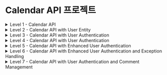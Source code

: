# Calendar API 프로젝트

<details>
<summary>Level 1 - Calendar API</summary>

## 프로젝트 소개
이 프로젝트는 일정 관리를 위한 기본적인 CRUD(Create, Read, Update, Delete) 기능을 제공하는 REST API입니다.

## 기술 스택
- Java 17
- Spring Boot 3.4.0
- Spring Data JPA
- H2 Database
- Lombok
- Gradle

## ERD (Entity Relationship Diagram)

```mermaid
erDiagram
CALENDAR {
Long id PK "자동 생성되는 기본키"
String name "일정 담당자 이름"
String title "일정 제목"
String details "일정 상세 내용"
LocalDateTime createdDate "생성 일시"
LocalDateTime lastModifiedDate "수정 일시"
}  
```

## API 엔드포인트

### 1. 일정 생성
- **POST** `/calendar`
- Request Body:
  ```json
  {
      "name": "일정 이름",
      "title": "일정 제목",
      "details": "일정 상세내용"
  }


### 2. 일정 조회
- 단일 조회: **GET** `/calendar/{id}`
- 전체 조회: **GET** `/calendar/all`

### 3. 일정 수정
- **PATCH** `/calendar/{id}`
- Request Body:
  ```json
  {
      "name": "수정된 이름",
      "title": "수정된 제목",
      "details": "수정된 상세내용"
  }
  ```

### 4. 일정 삭제
- **DELETE** `/calendar/{id}`

## 주요 기능
- 일정 데이터의 생성 시간(`createdDate`)과 수정 시간(`lastModifiedDate`) 자동 기록
- JPA Auditing을 통한 시간 정보 자동 관리
- DTO 패턴을 통한 데이터 전송 계층 분리

## 데이터베이스 설정
H2 인메모리 데이터베이스를 사용하며, 다음 설정으로 접근 가능합니다:
- URL: `jdbc:h2:mem:testdb`
- Username: `sa`
- Password: (빈 값)
- H2 콘솔: `http://localhost:8080/h2-console`

## 빌드 및 실행 방법

bash
프로젝트 빌드
./gradlew build
애플리케이션 실행
./gradlew bootRun

## 참고사항
- 애플리케이션 실행 시 자동으로 테이블이 생성됩니다
- 인메모리 데이터베이스를 사용하므로 애플리케이션 재시작 시 데이터가 초기화됩니다

</details>

<details>
<summary>Level 2 - Calendar API with User Entity</summary>

## 프로젝트 소개
이 프로젝트는 Level 1의 기능을 확장하여 사용자(User) 엔티티를 추가하고, 사용자와 일정 간의 관계를 구현한 REST API입니다.

## 기술 스택
- Java 17
- Spring Boot 3.4.0
- Spring Data JPA
- H2 Database
- Lombok
- Gradle
- Jakarta Validation

## ERD (Entity Relationship Diagram)

```mermaid
erDiagram
USER {
Long id PK "자동 생성되는 기본키"
String name "사용자 이름"
String email "이메일 주소"
LocalDateTime createDate "생성 일시"
} 
CALENDAR {
Long id PK "자동 생성되는 기본키"
Long user_id FK "사용자 ID"
String title "일정 제목"
String details "일정 상세 내용"
LocalDateTime createdDate "생성 일시"
LocalDateTime lastModifiedDate "수정 일시"
}
USER ||--o{ CALENDAR : "has"
```

## API 엔드포인트

### 1. 사용자 관리
- **POST** `/user`
  - 사용자 생성
  ```json
  {
      "name": "사용자 이름",
      "email": "user@example.com"
  }
  ```
- **GET** `/user/{name}`
  - 사용자 ID 조회

### 2. 일정 관리
- **POST** `/calendar/user/{id}`
  - 특정 사용자의 일정 생성
  ```json
  {
      "title": "일정 제목",
      "details": "일정 상세내용"
  }
  ```
- **GET** `/calendar/user/{id}`
  - 특정 사용자의 모든 일정 조회
- **GET** `/calendar/all`
  - 전체 일정 조회
- **PATCH** `/calendar`
  - 일정 수정
  ```json
  {
      "requestCalendarDto": {
          "title": "수정할 일정 제목",
          "details": "현재 상세내용"
      },
      "newDetails": "변경할 상세내용"
  }
  ```
- **DELETE** `/calendar/{id}`
  - 일정 삭제

## 주요 기능
- 이메일 유효성 검사 (`@Email` 어노테이션 사용)
- JPA를 활용한 사용자-일정 간 일대다 관계 구현
- 일정 데이터의 생성 시간과 수정 시간 자동 기록
- DTO 패턴을 통한 계층 분리

## 데이터베이스 설정
H2 인메모리 데이터베이스를 사용하며, 다음 설정으로 접근 가능합니다:
- URL: `jdbc:h2:mem:testdb`
- Username: `sa`
- Password: (빈 값)
- H2 콘솔: `http://localhost:8080/h2-console`

## 참고사항
- 애플리케이션 실행 시 자동으로 테이블이 생성됩니다
- 인메모리 데이터베이스를 사용하므로 애플리케이션 재시작 시 데이터가 초기화됩니다
- Level 1과 달리 사용자 엔티티가 추가되어 일정 관리에 사용자 개념이 도입되었습니다

</details>



<details>
<summary>Level 3 - Calendar API with User Authentication</summary>

## 프로젝트 소개
이 프로젝트는 Level 2의 기능을 확장하여 사용자 인증 기능을 추가한 REST API입니다. 사용자는 패스워드를 통해 인증을 받아야 일정을 관리할 수 있습니다.

## 기술 스택
- Java 17
- Spring Boot 3.4.0
- Spring Data JPA
- H2 Database
- Lombok
- Gradle
- Jakarta Validation

## ERD (Entity Relationship Diagram)

```mermaid
erDiagram
USER {
Long id PK "자동 생성되는 기본키"
String name "사용자 이름"
String email "이메일 주소"
String password "사용자 비밀번호"
LocalDateTime createDate "생성 일시"
}
CALENDAR {
Long id PK "자동 생성되는 기본키"
Long user_id FK "사용자 ID"
String title "일정 제목"
String details "일정 상세 내용"
LocalDateTime createdDate "생성 일시"
LocalDateTime lastModifiedDate "수정 일시"
}
USER ||--o{ CALENDAR : "has"
```

## API 엔드포인트

### 1. 사용자 관리
- **POST** `/user`
  - 사용자 생성
  ```json
  {
      "name": "사용자 이름",
      "email": "user@example.com",
      "password": "사용자비밀번호"
  }
  ```
- **GET** `/user/{name}/{password}`
  - 사용자 인증 및 ID 조회

### 2. 일정 관리
- **POST** `/calendar/user/{id}`
  - 특정 사용자의 일정 생성
  ```json
  {
      "title": "일정 제목",
      "details": "일정 상세내용"
  }
  ```
- **GET** `/calendar/user/{id}`
  - 특정 사용자의 모든 일정 조회
- **GET** `/calendar/all`
  - 전체 일정 조회
- **PATCH** `/calendar`
  - 일정 수정
  ```json
  {
      "requestCalendarDto": {
          "title": "수정할 일정 제목",
          "details": "현재 상세내용"
      },
      "newDetails": "변경할 상세내용"
  }
  ```
- **DELETE** `/calendar/{id}`
  - 일정 삭제

## 주요 기능
- 사용자 패스워드 인증
- 이메일 유효성 검사 (`@Email` 어노테이션 사용)
- JPA를 활용한 사용자-일정 간 일대다 관계 구현
- 일정 데이터의 생성 시간과 수정 시간 자동 기록
- DTO 패턴을 통한 계층 분리

## 데이터베이스 설정
H2 인메모리 데이터베이스를 사용하며, 다음 설정으로 접근 가능합니다:
- URL: `jdbc:h2:mem:testdb`
- Username: `sa`
- Password: (빈 값)
- H2 콘솔: `http://localhost:8080/h2-console`

## 참고사항
- 애플리케이션 실행 시 자동으로 테이블이 생성됩니다
- 인메모리 데이터베이스를 사용하므로 애플리케이션 재시작 시 데이터가 초기화됩니다
- Level 2와 달리 사용자 인증 기능이 추가되어 보안이 강화되었습니다

</details>

<details>
<summary>Level 4 - Calendar API with User Authentication</summary>

## 프로젝트 소개
이 프로젝트는 Level 3의 기능을 확장하여 사용자 인증 기능을 추가한 REST API입니다. 사용자는 패스워드를 통해 인증을 받아야 일정을 관리할 수 있습니다.

## 기술 스택
- Java 17
- Spring Boot 3.4.0
- Spring Data JPA
- H2 Database
- Lombok
- Gradle
- Jakarta Validation

## ERD (Entity Relationship Diagram)

```mermaid
erDiagram
USER {
Long id PK "자동 생성되는 기본키"
String name "사용자 이름"
String email "이메일 주소"
String password "사용자 비밀번호"
LocalDateTime createDate "생성 일시"
}
CALENDAR {
Long id PK "자동 생성되는 기본키"
Long user_id FK "사용자 ID"
String title "일정 제목"
String details "일정 상세 내용"
LocalDateTime createdDate "생성 일시"
LocalDateTime lastModifiedDate "수정 일시"
}
USER ||--o{ CALENDAR : "has"
```

### 1. 사용자 관리
- **POST** `/user`
  - 사용자 생성
  ```json
  {
      "name": "사용자 이름",
      "email": "user@example.com",
      "password": "사용자비밀번호"
  }
  ```
- **POST** `/user/login`
  - 사용자 인증 및 ID 조회
  ```json
  {
      "email": "user@example.com",
      "password": "사용자비밀번호"
  }
  ```
- **POST** `/user/logout`
  - 사용자 로그아웃

### 2. 일정 관리
- **POST** `/calendar`
  - 특정 사용자의 일정 생성
  ```json
  {
      "title": "일정 제목",
      "details": "일정 상세내용"
  }
  ```
- **GET** `/calendar`
  - 특정 사용자의 모든 일정 조회
- **GET** `/calendar/all`
  - 전체 일정 조회
- **PATCH** `/calendar`
  - 일정 수정
  ```json
  {
      "requestCalendarDto": {
          "title": "수정할 일정 제목",
          "details": "현재 상세내용"
      },
      "newDetails": "변경할 상세내용"
  }
  ```
- **DELETE** `/calendar`
  - 일정 삭제


## 주요 기능
- 사용자 패스워드 인증
- 이메일 유효성 검사 (`@Email` 어노테이션 사용)
- JPA를 활용한 사용자-일정 간 일대다 관계 구현
- 일정 데이터의 생성 시간과 수정 시간 자동 기록
- DTO 패턴을 통한 계층 분리

## 데이터베이스 설정
H2 인메모리 데이터베이스를 사용하며, 다음 설정으로 접근 가능합니다:
- URL: `jdbc:h2:mem:testdb`
- Username: `sa`
- Password: (빈 값)
- H2 콘솔: `http://localhost:8080/h2-console`

## 참고사항
- 애플리케이션 실행 시 자동으로 테이블이 생성됩니다
- 인메모리 데이터베이스를 사용하므로 애플리케이션 재시작 시 데이터가 초기화됩니다
- Level 2와 달리 사용자 인증 기능이 추가되어 보안이 강화되었습니다

</details>

<details>
<summary>Level 5 - Calendar API with Enhanced User Authentication</summary>

## 프로젝트 소개
이 프로젝트는 Level 4의 기능을 확장하여 사용자 인증 기능을 강화한 REST API입니다. 사용자는 패스워드를 통해 인증을 받아야 일정을 관리할 수 있으며, 추가적인 유효성 검사 및 예외 처리가 포함되어 있습니다.

## 기술 스택
- Java 17
- Spring Boot 3.4.0
- Spring Data JPA
- H2 Database
- Lombok
- Gradle
- Jakarta Validation

## ERD (Entity Relationship Diagram)

```mermaid
erDiagram
USER {
Long id PK "자동 생성되는 기본키"
String name "사용자 이름"
String email "이메일 주소"
String password "사용자 비밀번호"
LocalDateTime createDate "생성 일시"
}
CALENDAR {
Long id PK "자동 생성되는 기본키"
Long user_id FK "사용자 ID"
String title "일정 제목"
String details "일정 상세 내용"
LocalDateTime createdDate "생성 일시"
LocalDateTime lastModifiedDate "수정 일시"
}
USER ||--o{ CALENDAR : "has"
```


## API 엔드포인트

### 1. 사용자 관리
- **POST** `/user/signup`
  - 사용자 생성
  ```json
  {
      "name": "사용자 이름",
      "email": "user@example.com",
      "password": "사용자비밀번호"
  }
  ```
- **POST** `/user/login`
  - 사용자 인증 및 ID 조회
  ```json
  {
      "email": "user@example.com",
      "password": "사용자비밀번호"
  }
  ```
- **POST** `/user/logout`
  - 사용자 로그아웃

### 2. 일정 관리
- **POST** `/calendar`
  - 특정 사용자의 일정 생성
  ```json
  {
      "title": "일정 제목",
      "details": "일정 상세내용"
  }
  ```
- **GET** `/calendar`
  - 특정 사용자의 모든 일정 조회
- **GET** `/calendar/all`
  - 전체 일정 조회
- **PATCH** `/calendar`
  - 일정 수정
  ```json
  {
      "requestCalendarDto": {
          "title": "수정할 일정 제목",
          "details": "현재 상세내용"
      },
      "newDetails": "변경할 상세내용"
  }
  ```
- **DELETE** `/calendar`
  - 일정 삭제

## 주요 기능
- 사용자 패스워드 인증 및 유효성 검사
- 이메일 유효성 검사 (`@Email` 어노테이션 사용)
- JPA를 활용한 사용자-일정 간 일대다 관계 구현
- 일정 데이터의 생성 시간과 수정 시간 자동 기록
- DTO 패턴을 통한 계층 분리
- 예외 처리 및 사용자 피드백 개선

## 데이터베이스 설정
H2 인메모리 데이터베이스를 사용하며, 다음 설정으로 접근 가능합니다:
- URL: `jdbc:h2:mem:testdb`
- Username: `sa`
- Password: (빈 값)
- H2 콘솔: `http://localhost:8080/h2-console`

## 참고사항
- 애플리케이션 실행 시 자동으로 테이블이 생성됩니다
- 인메모리 데이터베이스를 사용하므로 애플리케이션 재시작 시 데이터가 초기화됩니다
- Level 4와 달리 사용자 인증 기능이 강화되어 보안이 더욱 강화되었습니다

</details>

<details>
<summary>Level 6 - Calendar API with Enhanced User Authentication and Exception Handling</summary>

## 프로젝트 소개
이 프로젝트는 Level 5의 기능을 확장하여 사용자 인증 기능을 더욱 강화하고, 예외 처리 및 사용자 피드백 개선을 포함한 REST API입니다. 사용자는 패스워드를 통해 인증을 받아야 일정을 관리할 수 있으며, 추가적인 유효성 검사 및 예외 처리가 포함되어 있습니다.

## 기술 스택
- Java 17
- Spring Boot 3.4.0
- Spring Data JPA
- H2 Database
- Lombok
- Gradle
- Jakarta Validation

## ERD (Entity Relationship Diagram)

```mermaid
erDiagram
USER {
Long id PK "자동 생성되는 기본키"
String name "사용자 이름"
String email "이메일 주소"
String password "사용자 비밀번호"
LocalDateTime createDate "생성 일시"
}
CALENDAR {
Long id PK "자동 생성되는 기본키"
Long user_id FK "사용자 ID"
String title "일정 제목"
String details "일정 상세 내용"
LocalDateTime createdDate "생성 일시"
LocalDateTime lastModifiedDate "수정 일시"
}
USER ||--o{ CALENDAR : "has"
```

## API 엔드포인트

### 1. 사용자 관리
- **POST** `/user/signup`
  - 사용자 생성
  ```json
  {
      "name": "사용자 이름",
      "email": "user@example.com",
      "password": "사용자비밀번호"
  }
  ```
- **POST** `/user/login`
  - 사용자 인증 및 ID 조회
  ```json
  {
      "email": "user@example.com",
      "password": "사용자비밀번호"
  }
  ```
- **POST** `/user/logout`
  - 사용자 로그아웃

### 2. 일정 관리
- **POST** `/calendar`
  - 특정 사용자의 일정 생성
  ```json
  {
      "title": "일정 제목",
      "details": "일정 상세내용"
  }
  ```
- **GET** `/calendar`
  - 특정 사용자의 모든 일정 조회
- **GET** `/calendar/all`
  - 전체 일정 조회
- **PATCH** `/calendar`
  - 일정 수정
  ```json
  {
      "requestCalendarDto": {
          "title": "수정할 일정 제목",
          "details": "현재 상세내용"
      },
      "newDetails": "변경할 상세내용"
  }
  ```
- **DELETE** `/calendar`
  - 일정 삭제

## 주요 기능
- 사용자 패스워드 인증 및 유효성 검사
- 이메일 유효성 검사 (`@Email` 어노테이션 사용)
- JPA를 활용한 사용자-일정 간 일대다 관계 구현
- 일정 데이터의 생성 시간과 수정 시간 자동 기록
- DTO 패턴을 통한 계층 분리
- 예외 처리 및 사용자 피드백 개선

## 데이터베이스 설정
H2 인메모리 데이터베이스를 사용하며, 다음 설정으로 접근 가능합니다:
- URL: `jdbc:h2:mem:testdb`
- Username: `sa`
- Password: (빈 값)
- H2 콘솔: `http://localhost:8080/h2-console`

## 참고사항
- 애플리케이션 실행 시 자동으로 테이블이 생성됩니다
- 인메모리 데이터베이스를 사용하므로 애플리케이션 재시작 시 데이터가 초기화됩니다
- Level 5와 달리 예외 처리 및 사용자 피드백 개선이 추가되었습니다

</details>

<details>
<summary>Level 7 - Calendar API with User Authentication and Comment Management</summary>

## 프로젝트 소개
이 프로젝트는 Level 6의 기능을 확장하여 사용자 인증 기능과 댓글 관리 기능을 추가한 REST API입니다. 사용자는 패스워드를 통해 인증을 받아야 일정을 관리할 수 있으며, 각 일정에 대한 댓글을 추가하고 조회할 수 있습니다.

## 기술 스택
- Java 17
- Spring Boot 3.4.0
- Spring Data JPA
- H2 Database
- Lombok
- Gradle
- Jakarta Validation

## ERD (Entity Relationship Diagram)

```erDiagram
USER {
Long id PK "자동 생성되는 기본키"
String name "사용자 이름"
String email "이메일 주소"
String password "사용자 비밀번호"
LocalDateTime createDate "생성 일시"
}
CALENDAR {
Long id PK "자동 생성되는 기본키"
Long user_id FK "사용자 ID"
String title "일정 제목"
String details "일정 상세 내용"
LocalDateTime createdDate "생성 일시"
LocalDateTime lastModifiedDate "수정 일시"
}
COMMENT {
Long id PK "자동 생성되는 기본키"
Long user_id FK "사용자 ID"
Long calendar_id FK "일정 ID"
String comment "댓글 내용"
LocalDateTime createdDate "생성 일시"
}
USER ||--o{ CALENDAR : "has"
CALENDAR ||--o{ COMMENT : "has"
USER ||--o{ COMMENT : "writes"
```

## API 엔드포인트

### 1. 사용자 관리
- **POST** `/user/signup`
  - 사용자 생성
  ```json
  {
      "name": "사용자 이름",
      "email": "user@example.com",
      "password": "사용자비밀번호"
  }
  ```
- **POST** `/user/login`
  - 사용자 인증 및 ID 조회
  ```json
  {
      "email": "user@example.com",
      "password": "사용자비밀번호"
  }
  ```
- **POST** `/user/logout`
  - 사용자 로그아웃

### 2. 일정 관리
- **POST** `/calendar`
  - 특정 사용자의 일정 생성
  ```json
  {
      "title": "일정 제목",
      "details": "일정 상세내용"
  }
  ```
- **GET** `/calendar`
  - 특정 사용자의 모든 일정 조회
- **GET** `/calendar/all`
  - 전체 일정 조회
- **PATCH** `/calendar`
  - 일정 수정
  ```json
  {
      "request_calendar_dto": {
          "title": "수정할 일정 제목",
          "details": "현재 상세내용"
      },
      "new_details": "변경할 상세내용"
  }
  ```
- **DELETE** `/calendar`
  - 일정 삭제

### 3. 댓글 관리
- **POST** `/comment`
  - 특정 일정에 댓글 추가
  ```json
  {
      "calendar_id": "일정 ID",
      "comment": "댓글 내용"
  }
  ```
- **GET** `/comment/calendar/{calendarId}`
  - 특정 일정의 모든 댓글 조회
- **PATCH** `/comment`
  - 댓글 수정
  ```json
  {
      "comment_id": "댓글 ID",
      "new_comment": "수정된 댓글 내용"
  }
  ```
- **DELETE** `/comment/{commentId}`
  - 댓글 삭제


## 주요 기능
- 사용자 패스워드 인증 및 유효성 검사
- 이메일 유효성 검사 (`@Email` 어노테이션 사용)
- JPA를 활용한 사용자-일정 간 일대다 관계 구현
- 일정 데이터의 생성 시간과 수정 시간 자동 기록
- 댓글 기능을 통한 일정에 대한 사용자 피드백 제공
- DTO 패턴을 통한 계층 분리
- 예외 처리 및 사용자 피드백 개선

## 데이터베이스 설정
H2 인메모리 데이터베이스를 사용하며, 다음 설정으로 접근 가능합니다:
- URL: `jdbc:h2:mem:testdb`
- Username: `sa`
- Password: (빈 값)
- H2 콘솔: `http://localhost:8080/h2-console`

## 참고사항
- 애플리케이션 실행 시 자동으로 테이블이 생성됩니다
- 인메모리 데이터베이스를 사용하므로 애플리케이션 재시작 시 데이터가 초기화됩니다
- Level 6과 달리 댓글 관리 기능이 추가되었습니다

</details>